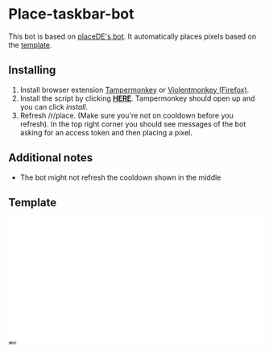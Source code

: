 # Place-taskbar-bot

This bot is based on [placeDE's bot](https://github.com/placeDE/Bot).
It automatically places pixels based on the [template](#template).

## Installing

1. Install browser extension [Tampermonkey](https://www.tampermonkey.net/) or [Violentmonkey (Firefox)](https://addons.mozilla.org/en-US/firefox/addon/violentmonkey/).
2. Install the script by clicking [**HERE**](https://github.com/Gugubo/place-taskbar-bot/raw/main/placetaskbar.user.js). Tampermonkey should open up and you can click _install_.
3. Refresh /r/place. (Make sure you're not on cooldown before you refresh). In the top right corner you should see messages of the bot asking for an access token and then placing a pixel.

## Additional notes
- The bot might not refresh the cooldown shown in the middle

## Template
![Current Taskbar Template](output.png)
